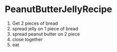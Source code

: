 # PeanutButterJellyRecipe
1. Get 2 pieces of bread
2. spread jelly on 1 piece of bread
3. spread peanut butter on 2 piece 
4. close together
5. eat
